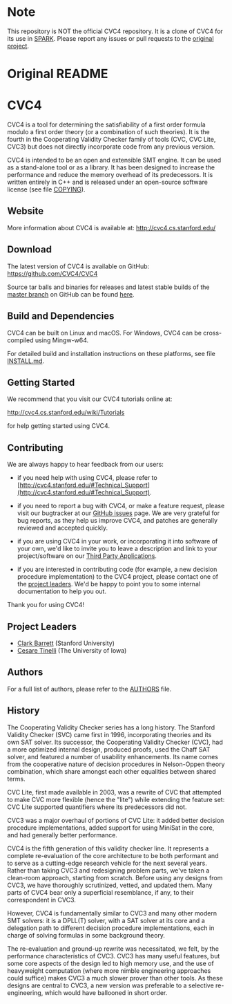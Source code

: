 Note
====

This repository is NOT the official CVC4 repository. It is a clone of CVC4 for
its use in [SPARK](https://github.com/adacore/spark2014). Please report any
issues or pull requests to the [original
project](https://github.com/CVC4/CVC4).

Original README
===============

CVC4
===============================================================================

CVC4 is a tool for determining the satisfiability of a first order formula
modulo a first order theory (or a combination of such theories).  It is the
fourth in the Cooperating Validity Checker family of tools (CVC, CVC Lite,
CVC3) but does not directly incorporate code from any previous version.

CVC4 is intended to be an open and extensible SMT engine.  It can be used as a
stand-alone tool or as a library.  It has been designed to increase the
performance and reduce the memory overhead of its predecessors.  It is written
entirely in C++ and is released under an open-source software license (see file
[COPYING](https://github.com/CVC4/CVC4/blob/master/COPYING)).


Website
-------------------------------------------------------------------------------

More information about CVC4 is available at:
http://cvc4.cs.stanford.edu/

Download
-------------------------------------------------------------------------------

The latest version of CVC4 is available on GitHub:
https://github.com/CVC4/CVC4

Source tar balls and binaries for releases and latest stable builds of the
[master branch](https://github.com/CVC4/CVC4) on GitHub can be
found [here](http://cvc4.cs.stanford.edu/downloads).


Build and Dependencies
-------------------------------------------------------------------------------

CVC4 can be built on Linux and macOS.  For Windows, CVC4 can be cross-compiled
using Mingw-w64.

For detailed build and installation instructions on these platforms,
see file [INSTALL.md](https://github.com/CVC4/CVC4/blob/master/INSTALL.md).


Getting Started
-------------------------------------------------------------------------------

We recommend that you visit our CVC4 tutorials online at:

  http://cvc4.cs.stanford.edu/wiki/Tutorials

for help getting started using CVC4.


Contributing
-------------------------------------------------------------------------------

We are always happy to hear feedback from our users:

* if you need help with using CVC4, please refer to
  [http://cvc4.stanford.edu/#Technical_Support](http://cvc4.stanford.edu/#Technical_Support).

* if you need to report a bug with CVC4, or make a feature request, please
  visit our bugtracker at our
  [GitHub issues](https://github.com/CVC4/CVC4/issues) page. We are very
  grateful for bug reports,  as they help us improve CVC4, and patches are
  generally reviewed and accepted quickly.

* if you are using CVC4 in your work, or incorporating it into software of your
  own, we'd like to invite you to leave a description and link to your
  project/software on our [Third Party Applications](http://cvc4.cs.stanford.edu/wiki/Public:Third_Party_Applications).

* if you are interested in contributing code (for example, a new
  decision procedure implementation) to the CVC4 project, please
  contact one of the [project leaders](#project_leaders).
  We'd be happy to point you to some internal documentation to help you out.

Thank you for using CVC4!


Project Leaders
-------------------------------------------------------------------------------

* [Clark Barrett](http://theory.stanford.edu/~barrett/) (Stanford University)
* [Cesare Tinelli](http://homepage.cs.uiowa.edu/~tinelli/) (The University of Iowa)


Authors
-------------------------------------------------------------------------------

For a full list of authors, please refer to the
[AUTHORS](https://github.com/CVC4/CVC4/blob/master/AUTHORS) file.

History
-------------------------------------------------------------------------------

The Cooperating Validity Checker series has a long history.  The Stanford
Validity Checker (SVC) came first in 1996, incorporating theories and its own
SAT solver.  Its successor, the Cooperating Validity Checker (CVC), had a more
optimized internal design, produced proofs, used the Chaff SAT solver, and
featured a number of usability enhancements.  Its name comes from the
cooperative nature of decision procedures in Nelson-Oppen theory combination,
which share amongst each other equalities between shared terms.

CVC Lite, first made available in 2003, was a rewrite of CVC that attempted to
make CVC more flexible (hence the "lite") while extending the feature set: CVC
Lite supported quantifiers where its predecessors did not.

CVC3 was a major overhaul of portions of CVC Lite: it added better decision
procedure implementations, added support for using MiniSat in the core, and had
generally better performance.

CVC4 is the fifth generation of this validity checker line.  It represents a
complete re-evaluation of the core architecture to be both performant and to
serve as a cutting-edge research vehicle for the next several years.  Rather
than taking CVC3 and redesigning problem parts, we've taken a clean-room
approach, starting from scratch.  Before using any designs from CVC3, we have
thoroughly scrutinized, vetted, and updated them.  Many parts of CVC4 bear only
a superficial resemblance, if any, to their correspondent in CVC3.

However, CVC4 is fundamentally similar to CVC3 and many other modern SMT
solvers: it is a DPLL(T) solver, with a SAT solver at its core and a delegation
path to different decision procedure implementations, each in charge of solving
formulas in some background theory.

The re-evaluation and ground-up rewrite was necessitated, we felt, by the
performance characteristics of CVC3.  CVC3 has many useful features, but some
core aspects of the design led to high memory use, and the use of heavyweight
computation (where more nimble engineering approaches could suffice) makes CVC3
a much slower prover than other tools.  As these designs are central to CVC3, a
new version was preferable to a selective re-engineering, which would have
ballooned in short order.
